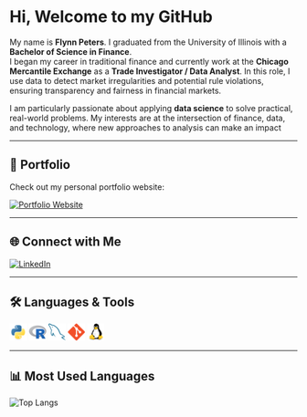 # Hi, Welcome to my GitHub

My name is **Flynn Peters**. I graduated from the University of Illinois with a **Bachelor of Science in Finance**.  
I began my career in traditional finance and currently work at the **Chicago Mercantile Exchange** as a **Trade Investigator / Data Analyst**. In this role, I use data to detect market irregularities and potential rule violations, ensuring transparency and fairness in financial markets.  

I am particularly passionate about applying **data science** to solve practical, real-world problems. My interests are at the intersection of finance, data, and technology, where new approaches to analysis can make an impact

---

## 📂 Portfolio

Check out my personal portfolio website:

<a href="https://flynnpeters15.github.io/Flynn-Peters-Portfolio-/" target="_blank">
  <img src="https://cdn-icons-png.flaticon.com/512/841/841364.png" alt="Portfolio Website" height="40"/>
</a>

---

## 🌐 Connect with Me  

<a href="https://www.linkedin.com/in/flynn-peters-a3960a1b2/" target="_blank">
  <img src="https://upload.wikimedia.org/wikipedia/commons/c/ca/LinkedIn_logo_initials.png" alt="LinkedIn" height="40"/>
</a>

---

## 🛠️ Languages & Tools  

<p>
  <img alt="Python" height="30" src="https://raw.githubusercontent.com/devicons/devicon/master/icons/python/python-original.svg"/>
  <img alt="R" height="30" src="https://raw.githubusercontent.com/devicons/devicon/master/icons/r/r-original.svg"/>
  <img alt="SQL" height="30" src="https://raw.githubusercontent.com/devicons/devicon/master/icons/mysql/mysql-original.svg"/>
  <img alt="Git" height="30" src="https://raw.githubusercontent.com/devicons/devicon/master/icons/git/git-original.svg"/>
  <img alt="Linux" height="30" src="https://raw.githubusercontent.com/devicons/devicon/master/icons/linux/linux-original.svg"/>
  <!-- Add more icons if you use other languages/tools -->
</p>

---

## 📊 Most Used Languages  

![Top Langs](https://github-readme-stats.vercel.app/api/top-langs/?username=FlynnPeters15&layout=compact)
